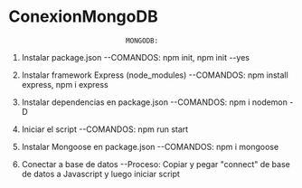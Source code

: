 # ConexionMongoDB
                                 MONGODB:

1. Instalar package.json
--COMANDOS: npm init, npm init --yes

2. Instalar framework Express (node_modules)
--COMANDOS: npm install express, npm i express

3. Instalar dependencias en package.json 
--COMANDOS: npm i nodemon -D

4. Iniciar el script
--COMANDOS: npm run start

5. Instalar Mongoose en package.json
--COMANDOS: npm i mongoose

6. Conectar a base de datos 
--Proceso: Copiar y pegar "connect" de base de datos a Javascript 
y luego iniciar script  
